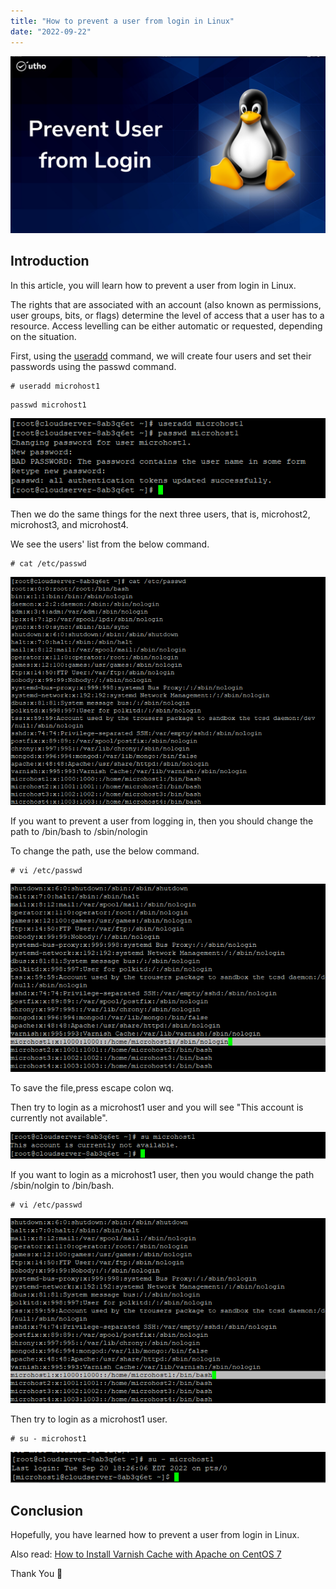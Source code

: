 ```yaml
---
title: "How to prevent a user from login in Linux"
date: "2022-09-22"
---
```


![How to prevent a user from login in Linux](images/How-to-prevent-a-user-from-login-in-Linux_utho.jpg)

## Introduction

In this article, you will learn how to prevent a user from login in Linux.

The rights that are associated with an account (also known as permissions, user groups, bits, or flags) determine the level of access that a user has to a resource. Access levelling can be either automatic or requested, depending on the situation.

First, using the [useradd](https://pl.wikipedia.org/wiki/Useradd) command, we will create four users and set their passwords using the passwd command.

```
# useradd microhost1
```

```
passwd microhost1
```

![command output](images/1.1.png)

Then we do the same things for the next three users, that is, microhost2, microhost3, and microhost4.

We see the users' list from the below command.

```
# cat /etc/passwd
```

![command output](images/1.2.png)

If you want to prevent a user from logging in, then you should change the path to /bin/bash to /sbin/nologin

To change the path, use the below command.

```
# vi /etc/passwd
```

![command output](images/1.3.png)

To save the file,press escape colon wq.

Then try to login as a microhost1 user and you will see "This account is currently not available".

![command output](images/1.4.png)

If you want to login as a microhost1 user, then you would change the path /sbin/nolgin to /bin/bash.

```
# vi /etc/passwd
```

![command output](images/1.5.png)

Then try to login as a microhost1 user.

```
# su - microhost1
```

![command output](images/1.6.png)

## Conclusion

Hopefully, you have learned how to prevent a user from login in Linux.

Also read: [How to Install Varnish Cache with Apache on CentOS 7](https://utho.com/docs/tutorial/how-to-install-varnish-cache-with-apache-on-centos-7/)

Thank You 🙂
